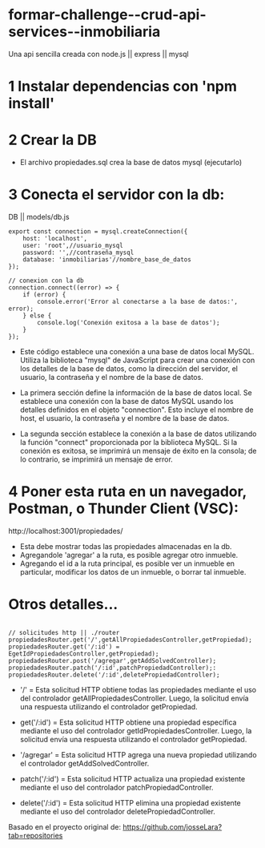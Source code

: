 # formar-challenge--crud-api-services--inmobiliaria

Una api sencilla creada con node.js || express || mysql

# 1 Instalar dependencias con 'npm install'

# 2 Crear la DB

- El archivo propiedades.sql crea la base de datos mysql (ejecutarlo)

# 3 Conecta el servidor con la db:

DB || models/db.js

```JS
export const connection = mysql.createConnection({
    host: 'localhost',
    user: 'root',//usuario_mysql
    password: '',//contraseña_mysql
    database: 'inmobiliarias'//nombre_base_de_datos
});

// conexion con la db
connection.connect((error) => {
    if (error) {
        console.error('Error al conectarse a la base de datos:', error);
    } else {
        console.log('Conexión exitosa a la base de datos');
    }
});
```

- Este código establece una conexión a una base de datos local MySQL. Utiliza la biblioteca "mysql" de JavaScript para crear una conexión con los detalles de la base de datos, como la dirección del servidor, el usuario, la contraseña y el nombre de la base de datos.

- La primera sección define la información de la base de datos local. Se establece una conexión con la base de datos MySQL usando los detalles definidos en el objeto "connection". Esto incluye el nombre de host, el usuario, la contraseña y el nombre de la base de datos.

- La segunda sección establece la conexión a la base de datos utilizando la función "connect" proporcionada por la biblioteca MySQL. Si la conexión es exitosa, se imprimirá un mensaje de éxito en la consola; de lo contrario, se imprimirá un mensaje de error.

# 4 Poner esta ruta en un navegador, Postman, o Thunder Client (VSC):

http://localhost:3001/propiedades/

- Esta debe mostrar todas las propiedades almacenadas en la db.
- Agregandole 'agregar' a la ruta, es posible agregar otro inmueble.
- Agregando el id a la ruta principal, es posible ver un inmueble en particular, modificar los datos de un inmueble, o borrar tal inmueble.

# Otros detalles...

```JS

// solicitudes http || ./router
propiedadesRouter.get('/',getAllPropiedadesController,getPropiedad);
propiedadesRouter.get('/:id') = EgetIdPropiedadesController,getPropiedad);
propiedadesRouter.post('/agregar',getAddSolvedController);
propiedadesRouter.patch('/:id',patchPropiedadController);:
propiedadesRouter.delete('/:id',deletePropiedadController);

```

- '/' = Esta solicitud HTTP obtiene todas las propiedades mediante el uso del controlador getAllPropiedadesController. Luego, la solicitud envía una respuesta utilizando el controlador getPropiedad.

- get('/:id') = Esta solicitud HTTP obtiene una propiedad específica mediante el uso del controlador getIdPropiedadesController. Luego, la solicitud envía una respuesta utilizando el controlador getPropiedad.

- '/agregar' = Esta solicitud HTTP agrega una nueva propiedad utilizando el controlador getAddSolvedController.

- patch('/:id') = Esta solicitud HTTP actualiza una propiedad existente mediante el uso del controlador patchPropiedadController.

- delete('/:id') = Esta solicitud HTTP elimina una propiedad existente mediante el uso del controlador deletePropiedadController.


Basado en el proyecto original de:
https://github.com/josseLara?tab=repositories
